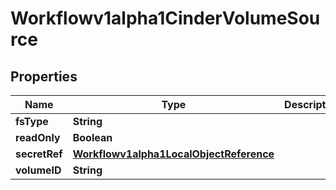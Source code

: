 

# Workflowv1alpha1CinderVolumeSource

## Properties

Name | Type | Description | Notes
------------ | ------------- | ------------- | -------------
**fsType** | **String** |  |  [optional]
**readOnly** | **Boolean** |  |  [optional]
**secretRef** | [**Workflowv1alpha1LocalObjectReference**](Workflowv1alpha1LocalObjectReference.md) |  |  [optional]
**volumeID** | **String** |  |  [optional]



